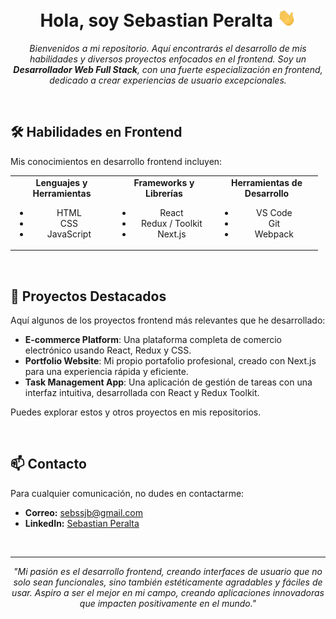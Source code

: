 <h1 align="center"> Hola, soy Sebastian Peralta <img src="https://raw.githubusercontent.com/ABSphreak/ABSphreak/master/gifs/Hi.gif" width="30px"></h1>

<p align="center">
  <em>Bienvenidos a mi repositorio. Aquí encontrarás el desarrollo de mis habilidades y diversos proyectos enfocados en el frontend. Soy un <strong>Desarrollador Web Full Stack</strong>, con una fuerte especialización en frontend, dedicado a crear experiencias de usuario excepcionales.</em>
</p>

<!-- Uncomment the following line to include a banner image -->
<!-- <img src="https://www.digitaland.tv/wp-content/uploads/2016/03/banner_developer-.jpg" alt="Banner" width="100%"> -->

<br/>

## 🛠️ Habilidades en Frontend

Mis conocimientos en desarrollo frontend incluyen:

<table align="center">
  <tr>
    <td align="center" width="150">
      <strong>Lenguajes y Herramientas</strong>
      <ul>
        <li>HTML</li>
        <li>CSS</li>
        <li>JavaScript</li>
      </ul>
    </td>
    <td align="center" width="150">
      <strong>Frameworks y Librerías</strong>
      <ul>
        <li>React</li>
        <li>Redux / Toolkit</li>
        <li>Next.js</li>
      </ul>
    </td>
    <td align="center" width="150">
      <strong>Herramientas de Desarrollo</strong>
      <ul>
        <li>VS Code</li>
        <li>Git</li>
        <li>Webpack</li>
      </ul>
    </td>
  </tr>
</table>

<br/>

## 🚀 Proyectos Destacados

Aquí algunos de los proyectos frontend más relevantes que he desarrollado:

- **E-commerce Platform**: Una plataforma completa de comercio electrónico usando React, Redux y CSS.
- **Portfolio Website**: Mi propio portafolio profesional, creado con Next.js para una experiencia rápida y eficiente.
- **Task Management App**: Una aplicación de gestión de tareas con una interfaz intuitiva, desarrollada con React y Redux Toolkit.

Puedes explorar estos y otros proyectos en mis repositorios.

<br/>

## 📫 Contacto

Para cualquier comunicación, no dudes en contactarme:

- **Correo:** [sebssjb@gmail.com](mailto:sebssjb@gmail.com)
- **LinkedIn:** [Sebastian Peralta](https://www.linkedin.com/in/sebastian-peralta-62539a240/)

<br/>

---

<p align="center">
  <em>"Mi pasión es el desarrollo frontend, creando interfaces de usuario que no solo sean funcionales, sino también estéticamente agradables y fáciles de usar. Aspiro a ser el mejor en mi campo, creando aplicaciones innovadoras que impacten positivamente en el mundo."</em>
</p>
